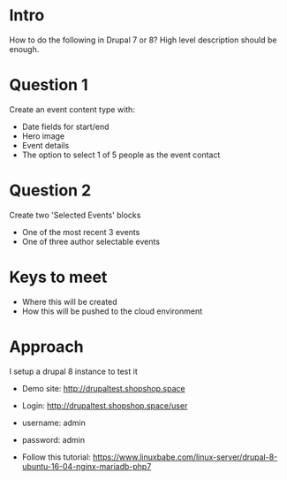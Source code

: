 # Intro

How to do the following in Drupal 7 or 8? High level description should be enough.

# Question 1
Create an event content type with:
* Date fields for start/end
* Hero image
* Event details
* The option to select 1 of 5 people as the event contact

# Question 2
Create two 'Selected Events' blocks
* One of the most recent 3 events
* One of three author selectable events

# Keys to meet
* Where this will be created
* How this will be pushed to the cloud environment


# Approach
I setup a drupal 8 instance to test it

* Demo site: http://drupaltest.shopshop.space
* Login: http://drupaltest.shopshop.space/user
* username: admin
* password: admin

* Follow this tutorial: https://www.linuxbabe.com/linux-server/drupal-8-ubuntu-16-04-nginx-mariadb-php7
